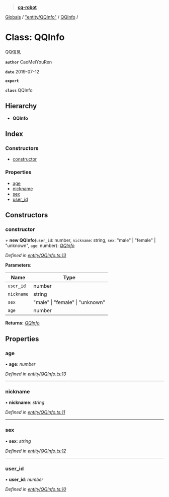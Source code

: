 > **[cq-robot](../README.md)**

[Globals](../globals.md) / ["entity/QQInfo"](../modules/_entity_qqinfo_.md) / [QQInfo](_entity_qqinfo_.qqinfo.md) /

# Class: QQInfo

QQ信息

**`author`** CaoMeiYouRen

**`date`** 2019-07-12

**`export`** 

**`class`** QQInfo

## Hierarchy

* **QQInfo**

## Index

### Constructors

* [constructor](_entity_qqinfo_.qqinfo.md#constructor)

### Properties

* [age](_entity_qqinfo_.qqinfo.md#age)
* [nickname](_entity_qqinfo_.qqinfo.md#nickname)
* [sex](_entity_qqinfo_.qqinfo.md#sex)
* [user_id](_entity_qqinfo_.qqinfo.md#user_id)

## Constructors

###  constructor

\+ **new QQInfo**(`user_id`: number, `nickname`: string, `sex`: "male" | "female" | "unknown", `age`: number): *[QQInfo](_entity_qqinfo_.qqinfo.md)*

*Defined in [entity/QQInfo.ts:13](https://github.com/CaoMeiYouRen/node-cq-robot/blob/6797119/src/entity/QQInfo.ts#L13)*

**Parameters:**

Name | Type |
------ | ------ |
`user_id` | number |
`nickname` | string |
`sex` | "male" \| "female" \| "unknown" |
`age` | number |

**Returns:** *[QQInfo](_entity_qqinfo_.qqinfo.md)*

## Properties

###  age

• **age**: *number*

*Defined in [entity/QQInfo.ts:13](https://github.com/CaoMeiYouRen/node-cq-robot/blob/6797119/src/entity/QQInfo.ts#L13)*

___

###  nickname

• **nickname**: *string*

*Defined in [entity/QQInfo.ts:11](https://github.com/CaoMeiYouRen/node-cq-robot/blob/6797119/src/entity/QQInfo.ts#L11)*

___

###  sex

• **sex**: *string*

*Defined in [entity/QQInfo.ts:12](https://github.com/CaoMeiYouRen/node-cq-robot/blob/6797119/src/entity/QQInfo.ts#L12)*

___

###  user_id

• **user_id**: *number*

*Defined in [entity/QQInfo.ts:10](https://github.com/CaoMeiYouRen/node-cq-robot/blob/6797119/src/entity/QQInfo.ts#L10)*